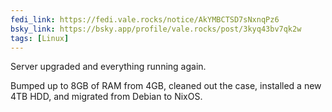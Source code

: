```yaml
---
fedi_link: https://fedi.vale.rocks/notice/AkYMBCTSD7sNxnqPz6
bsky_link: https://bsky.app/profile/vale.rocks/post/3kyq43bv7qk2w
tags: [Linux]
---
```


Server upgraded and everything running again.

Bumped up to 8GB of RAM from 4GB, cleaned out the case, installed a new 4TB HDD, and migrated from Debian to NixOS.
